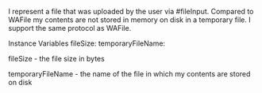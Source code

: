 I represent a file that was uploaded by the user via #fileInput. Compared to WAFile my contents are not stored in memory on disk in a temporary file. I support the same protocol as WAFile.

Instance Variables
	fileSize:		<Integer>
	temporaryFileName:		<String>

fileSize
	- the file size in bytes

temporaryFileName
	- the name of the file in which my contents are stored on disk